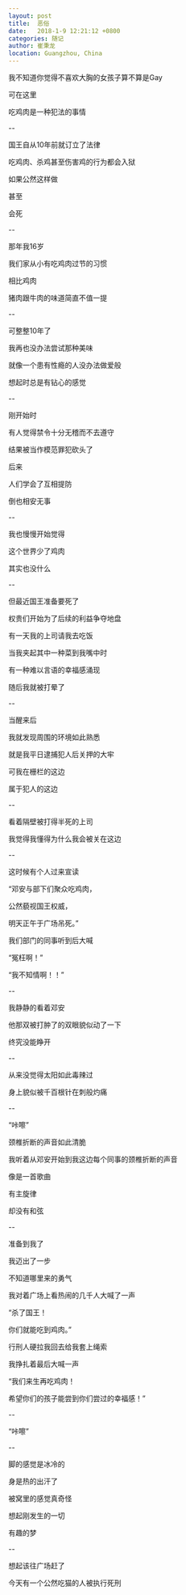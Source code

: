 ```yaml
---
layout: post
title:  恶俗
date:   2018-1-9 12:21:12 +0800
categories: 随记
author: 崔秉龙
location: Guangzhou, China
---
```













我不知道你觉得不喜欢大胸的女孩子算不算是Gay

可在这里

吃鸡肉是一种犯法的事情

--

国王自从10年前就订立了法律

吃鸡肉、杀鸡甚至伤害鸡的行为都会入狱

如果公然这样做

甚至

会死

--

那年我16岁

我们家从小有吃鸡肉过节的习惯

相比鸡肉

猪肉跟牛肉的味道简直不值一提

--

可整整10年了

我再也没办法尝试那种美味

就像一个患有性瘾的人没办法做爱般

想起时总是有钻心的感觉

--

刚开始时

有人觉得禁令十分无稽而不去遵守

结果被当作模范罪犯砍头了

后来

人们学会了互相提防

倒也相安无事

--

我也慢慢开始觉得

这个世界少了鸡肉

其实也没什么

--

但最近国王准备要死了

权贵们开始为了后续的利益争夺地盘

有一天我的上司请我去吃饭

当我夹起其中一种菜到我嘴中时

有一种难以言语的幸福感涌现

随后我就被打晕了

--

当醒来后

我就发现周围的环境如此熟悉

就是我平日逮捕犯人后关押的大牢

可我在栅栏的这边

属于犯人的这边

--

看着隔壁被打得半死的上司

我觉得我懂得为什么我会被关在这边

--

这时候有个人过来宣读

“邓安与部下们聚众吃鸡肉，

公然藐视国王权威，

明天正午于广场吊死。”

我们部门的同事听到后大喊

“冤枉啊！”

“我不知情啊！！”

--

我静静的看着邓安

他那双被打肿了的双眼貌似动了一下

终究没能睁开

--

从来没觉得太阳如此毒辣过

身上貌似被千百根针在刺般灼痛

--

“咔嚓”

颈椎折断的声音如此清脆

我听着从邓安开始到我这边每个同事的颈椎折断的声音

像是一首歌曲

有主旋律

却没有和弦

--

准备到我了

我迈出了一步

不知道哪里来的勇气

我对着广场上看热闹的几千人大喊了一声

“杀了国王！

你们就能吃到鸡肉。”

行刑人硬拉我回去给我套上绳索

我挣扎着最后大喊一声

“我们来生再吃鸡肉！

希望你们的孩子能尝到你们尝过的幸福感！”

--

“咔嚓”

--

脚的感觉是冰冷的

身是热的出汗了

被窝里的感觉真奇怪

想起刚发生的一切

有趣的梦

--

想起该往广场赶了

今天有一个公然吃猫的人被执行死刑